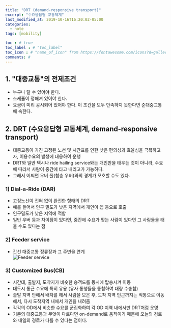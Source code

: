 ```yaml
---
title: "DRT (demand-responsive transport)"
excerpt: "수요응답형 교통체계"
last_modified_at: 2019-10-16T16:20:02-05:00
categories:
  - note
tags: [mobility]

toc : # true
toc_label : # "toc_label"
toc_icon : # "name_of_icon" from https://fontawesome.com/icons?d=gallery&s=solid&m=free
comments: #
---
```


## 1. "대중교통"의 전제조건
  - 누구나 탈 수 있어야 한다.
  - 스케쥴이 정해져 있어야 한다.
  - 요금이 미리 공시되어 있어야 한다.
  이 조건을 모두 만족하지 못한다면 준대중교통에 속한다.
  
## 2. DRT (수요응답형 교통체계, demand-responsive transport)
  - 대중교통이 가진 고정된 노선 및 시간표롤 인한 낮은 편의성과 효율성을 극복하고자, 이용수요의 발생에 대응하여 운행
  - DRT와 일반 택시나 ride hailing service와는 개인만을 태우는 것이 아니라, 수요에 따라서 사람이 중간에 타고 내리고가 가능하다. 
  - 그래서 어쩌면 우버 풀(합승 우버)와의 경계가 모호할 수도 있다.
  
###  1) Dial-a-Ride (DAR) 
  - 고정노선이 전혀 없이 완전한 형태의 DRT  
  - 예를 들어서 인구 밀도가 낮은 지역에서 개인이 앱 등으로 호출  
  - 인구밀도가 낮은 지역에 적합  
  - 일반 우버 등과 차이점이 있다면, 중간에 수요가 맞는 사람이 있다면 그 사람들을 태울 수도 있다는 점  

###  2) Feeder service 
  - 간선 대중교통 정류장과 그 주변을 연계  
  ![Feeder service](https://media.springernature.com/lw785/springer-static/image/art%3A10.1007%2Fs40864-019-00109-z/MediaObjects/40864_2019_109_Fig3_HTML.png)
  
###  3) Customized Bus(CB)
  - 시간대, 출발지, 도착지가 비슷한 승객드를 동시에 탑승시켜 이동  
  - 대도시 통근 수요에 특히 유용 (유사 통행들을 통합하여 대량 수송함)  
  - 출발 지역 안에서 배차를 해서 사람을 모은 후, 도착 지역 인근까지는 직통으로 이동해서, 다시 도착지역 내에서 개인을 내려줌  
  - 각각의 OD에서 비슷한 수요를 군집화하여 각 OD 지역 내에서만 DRT처럼 운영  
  - 기존의 대중교통과 무엇이 다르다면 on-demand로 움직이기 때문에 오늘의 경로와 내일의 경로가 다를 수 있다는 점이다.  
